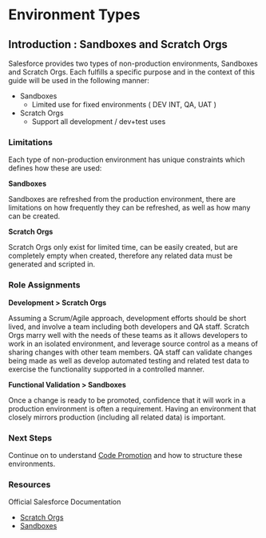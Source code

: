 # Environment Types

## Introduction : Sandboxes and Scratch Orgs

Salesforce provides two types of non-production environments, Sandboxes and Scratch Orgs. Each fulfills a specific purpose and in the context of this guide will be used in the following manner:

* Sandboxes
  * Limited use for fixed environments \( DEV INT, QA, UAT \)
* Scratch Orgs
  * Support all development / dev+test uses

### Limitations

Each type of non-production environment has unique constraints which defines how these are used:

**Sandboxes**

Sandboxes are refreshed from the production environment, there are limitations on how frequently they can be refreshed, as well as how many can be created.

**Scratch Orgs**

Scratch Orgs only exist for limited time, can be easily created, but are completely empty when created, therefore any related data must be generated and scripted in.

### Role Assignments

**Development &gt; Scratch Orgs**

Assuming a Scrum/Agile approach, development efforts should be short lived, and involve a team including both developers and QA staff. Scratch Orgs marry well with the needs of these teams as it allows developers to work in an isolated environment, and leverage source control as a means of sharing changes with other team members. QA staff can validate changes being made as well as develop automated testing and related test data to exercise the functionality supported in a controlled manner.

**Functional Validation &gt; Sandboxes**

Once a change is ready to be promoted, confidence that it will work in a production environment is often a requirement. Having an environment that closely mirrors production \(including all related data\) is important.

### Next Steps

Continue on to understand [Code Promotion](https://ecfmg.gitbook.io/sfdx-unlocked-packages-guide/~/drafts/-LapX5U6ImRraSuuwNvU/primary/lifecycle-guidance/code-promotion) and how to structure these environments.

### Resources

Official Salesforce Documentation

* [Scratch Orgs](https://developer.salesforce.com/docs/atlas.en-us.sfdx_dev.meta/sfdx_dev/sfdx_dev_scratch_orgs.htm)
* [Sandboxes](https://help.salesforce.com/articleView?id=deploy_sandboxes_intro.htm&type=5)


